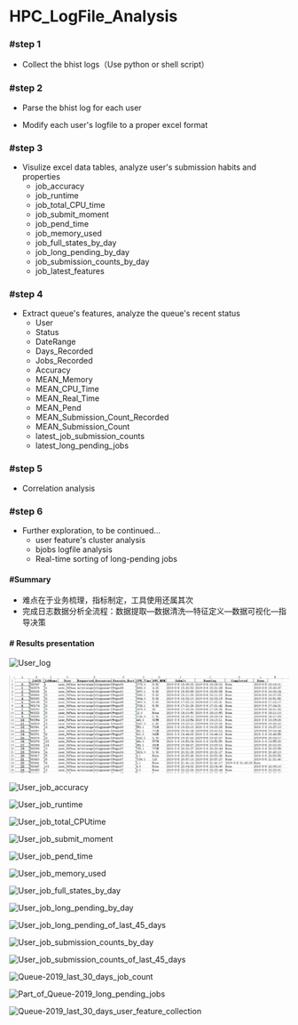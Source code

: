 # HPC_LogFile_Analysis

### #step 1

- Collect the bhist logs（Use python or shell script）

### #step 2

- Parse the bhist log for each user

- Modify each user's logfile to a proper excel format


### #step 3 

- Visulize excel data tables, analyze user's submission habits and properties
  - job_accuracy
  - job_runtime
  - job_total_CPU_time
  - job_submit_moment
  - job_pend_time
  - job_memory_used
  - job_full_states_by_day
  - job_long_pending_by_day
  - job_submission_counts_by_day
  - job_latest_features

### #step 4 

- Extract queue's features, analyze the queue's recent status
  - User 
  - Status
  - DateRange
  - Days_Recorded
  - Jobs_Recorded
  - Accuracy
  - MEAN_Memory
  - MEAN_CPU_Time
  - MEAN_Real_Time
  - MEAN_Pend
  - MEAN_Submission_Count_Recorded
  - MEAN_Submission_Count
  - latest_job_submission_counts
  - latest_long_pending_jobs

### #step 5

- Correlation analysis

### #step 6

- Further exploration, to be continued...
  - user feature's cluster analysis
  - bjobs logfile analysis
  - Real-time sorting of long-pending jobs 

#### #Summary

- 难点在于业务梳理，指标制定，工具使用还属其次
- 完成日志数据分析全流程：数据提取—数据清洗—特征定义—数据可视化—指导决策

#### # Results presentation

![User_log](https://github.com/baiyongan/HPC_LogFile_Analysis/tree/master/Results/Results_Presentation/user_log.png)

![User_excel](https://github.com/baiyongan/HPC_LogFile_Analysis/blob/master/Results/Results_Presentation/user_excel.png)

![User_job_accuracy](https://github.com/baiyongan/HPC_LogFile_Analysis/tree/master/Results/Results_Presentation/JustQueue-2019-user_547maa_job_accuracy.png)

![User_job_runtime](https://github.com/baiyongan/HPC_LogFile_Analysis/tree/master/Results/Results_Presentation/JustQueue-2019-user_547maa_job_runtime.png)

![User_job_total_CPUtime](https://github.com/baiyongan/HPC_LogFile_Analysis/tree/master/Results/Results_Presentation/JustQueue-2019-user_547maa_job_total_CPUtime.png)

![User_job_submit_moment](https://github.com/baiyongan/HPC_LogFile_Analysis/tree/master/Results/Results_Presentation/JustQueue-2019-user_547maa_job_Submit_moment.png)

![User_job_pend_time](https://github.com/baiyongan/HPC_LogFile_Analysis/tree/master/Results/Results_Presentation/JustQueue-2019-user_547maa_job_pend_time.png)

![User_job_memory_used](https://github.com/baiyongan/HPC_LogFile_Analysis/tree/master/Results/Results_Presentation/JustQueue-2019-user_547maa_job_memory_used.png)

![User_job_full_states_by_day](https://github.com/baiyongan/HPC_LogFile_Analysis/tree/master/Results/Results_Presentation/submission_status.png)

![User_job_long_pending_by_day](https://github.com/baiyongan/HPC_LogFile_Analysis/tree/master/Results/Results_Presentation/JustQueue-2019-user_547maa_job_long_pending_by_day.png)

![User_job_long_pending_of_last_45_days](https://github.com/baiyongan/HPC_LogFile_Analysis/tree/master/Results/Results_Presentation/JustQueue-2019-user_547maa_job_long_pending_of_last_45_days.png)

![User_job_submission_counts_by_day](https://github.com/baiyongan/HPC_LogFile_Analysis/tree/master/Results/Results_Presentation/JustQueue-2019-user_547maa_job_submission_counts_by_day.png)

![User_job_submission_counts_of_last_45_days](https://github.com/baiyongan/HPC_LogFile_Analysis/tree/master/Results/Results_Presentation/JustQueue-2019-user_547maa_job_submission_counts_of_last_45_days.png)

![Queue-2019_last_30_days_job_count](https://github.com/baiyongan/HPC_LogFile_Analysis/tree/master/Results/Results_Presentation/JustQueue-2019_last_30_days_job_count.png)

![Part_of_Queue-2019_long_pending_jobs](https://github.com/baiyongan/HPC_LogFile_Analysis/tree/master/Results/Results_Presentation/part_of_queue_long_pending.png)

![Queue-2019_last_30_days_user_feature_collection](https://github.com/baiyongan/HPC_LogFile_Analysis/tree/master/Results/Results_Presentation/JustQueue-2019_last_30_days_user_feature_collection.png)

